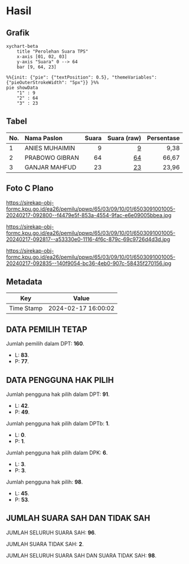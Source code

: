 # Hasil

## Grafik

```mermaid
xychart-beta
    title "Perolehan Suara TPS"
    x-axis [01, 02, 03]
    y-axis "Suara" 0 --> 64
    bar [9, 64, 23]
```

```mermaid
%%{init: {"pie": {"textPosition": 0.5}, "themeVariables": {"pieOuterStrokeWidth": "5px"}} }%%
pie showData
    "1" : 9
    "2" : 64
    "3" : 23
```

## Tabel

| No. | Nama Paslon    | Suara | Suara (raw) | Persentase |
|:--- |:-------------- | -----:| -----------:| ----------:|
| 1   | ANIES MUHAIMIN | 9     | [9][p-1]    | 9,38       |
| 2   | PRABOWO GIBRAN | 64    | [64][p-2]   | 66,67      |
| 3   | GANJAR MAHFUD  | 23    | [23][p-3]   | 23,96      |


[p-1]: https://github.com/gigit-pemilu/pemilu-2024-65-kalimantan-utara/blob/main/pilpres/hitung-suara/sub/65-kalimantan-utara/sub/03-nunukan/sub/09-nunukan-selatan/sub/1001-selisun/sub/005-tps/sub/paslon-1.txt
[p-2]: https://github.com/gigit-pemilu/pemilu-2024-65-kalimantan-utara/blob/main/pilpres/hitung-suara/sub/65-kalimantan-utara/sub/03-nunukan/sub/09-nunukan-selatan/sub/1001-selisun/sub/005-tps/sub/paslon-2.txt
[p-3]: https://github.com/gigit-pemilu/pemilu-2024-65-kalimantan-utara/blob/main/pilpres/hitung-suara/sub/65-kalimantan-utara/sub/03-nunukan/sub/09-nunukan-selatan/sub/1001-selisun/sub/005-tps/sub/paslon-3.txt

## Foto C Plano

https://sirekap-obj-formc.kpu.go.id/ea26/pemilu/ppwp/65/03/09/10/01/6503091001005-20240217-092800--f4479e5f-853a-4554-9fac-e6e09005bbea.jpg

https://sirekap-obj-formc.kpu.go.id/ea26/pemilu/ppwp/65/03/09/10/01/6503091001005-20240217-092817--a53330e0-1116-4f6c-879c-69c9726d4d3d.jpg

https://sirekap-obj-formc.kpu.go.id/ea26/pemilu/ppwp/65/03/09/10/01/6503091001005-20240217-092835--140f9054-bc36-4eb0-907c-58435f270156.jpg


## Metadata

| Key        | Value               |
| ---------- | ------------------- |
| Time Stamp | 2024-02-17 16:00:02 |


## DATA PEMILIH TETAP

Jumlah pemilih dalam DPT: **160**.
 * L: **83**.
 * P: **77**.

## DATA PENGGUNA HAK PILIH

Jumlah pengguna hak pilih dalam DPT: **91**.
 * L: **42**.
 * P: **49**.

Jumlah pengguna hak pilih dalam DPTb: **1**.
 * L: **0**.
 * P: **1**.

Jumlah pengguna hak pilih dalam DPK: **6**.
 * L: **3**.
 * P: **3**.

Jumlah pengguna hak pilih: **98**.
 * L: **45**.
 * P: **53**.

## JUMLAH SUARA SAH DAN TIDAK SAH

JUMLAH SELURUH SUARA SAH: **96**.

JUMLAH SUARA TIDAK SAH: **2**.

JUMLAH SELURUH SUARA SAH DAN SUARA TIDAK SAH: **98**.


